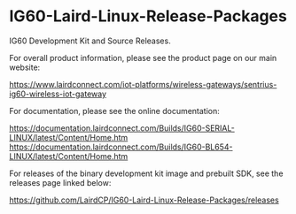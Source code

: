 # IG60-Laird-Linux-Release-Packages
IG60 Development Kit and Source Releases.  

For overall product information, please see the product page on our main website:

<https://www.lairdconnect.com/iot-platforms/wireless-gateways/sentrius-ig60-wireless-iot-gateway>

For documentation, please see the online documentation:

<https://documentation.lairdconnect.com/Builds/IG60-SERIAL-LINUX/latest/Content/Home.htm>
<https://documentation.lairdconnect.com/Builds/IG60-BL654-LINUX/latest/Content/Home.htm>


For releases of the binary development kit image and prebuilt SDK, see the releases page linked below:

<https://github.com/LairdCP/IG60-Laird-Linux-Release-Packages/releases>
